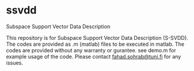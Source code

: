 # ssvdd
Subspace Support Vector Data Description

This repository is for Subspace Support Vector Data Description (S-SVDD). The codes are provided as .m (matlab) files to be executed in matlab. The codes are provided without any warranty or gurantee. see demo.m for example usage of the code. Please contact fahad.sohrab@tuni.fi for any issues.
